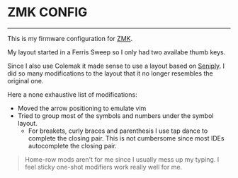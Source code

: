 # ZMK CONFIG
---

This is my firmware configuration for [ZMK](https://zmk.dev/docs/).

My layout started in a Ferris Sweep so I only had two availabe thumb keys. 

Since I also use Colemak it made sense to use a layout based on [Seniply](https://stevep99.github.io/seniply/). 
I did so many modifications to the layout that it no longer resembles the original one.

Here a none exhaustive list of modifications:

- Moved the arrow positioning to emulate vim
- Tried to group most of the symbols and numbers under the symbol layout.
    - For breakets, curly braces and parenthesis I use tap dance to complete the closing pair. This is not cumbersome since most IDEs autocomplete the closing pair.

> Home-row mods aren't for me since I usually mess up my typing. I feel sticky one-shot modifiers work really well for me.

